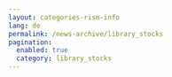```yaml
---
layout: categories-rism-info
lang: de
permalink: /news-archive/library_stocks
pagination: 
  enabled: true
  category: library_stocks
---
```

